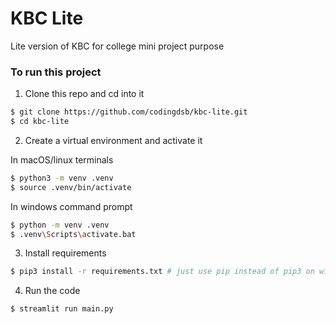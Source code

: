 # KBC Lite
Lite version of KBC for college mini project purpose

### To run this project

1. Clone this repo and cd into it
```bash
$ git clone https://github.com/codingdsb/kbc-lite.git
$ cd kbc-lite
```

2. Create a virtual environment and activate it

In macOS/linux terminals
```bash
$ python3 -m venv .venv
$ source .venv/bin/activate
```

In windows command prompt
```bash
$ python -m venv .venv
$ .venv\Scripts\activate.bat
```

3. Install requirements
```bash
$ pip3 install -r requirements.txt # just use pip instead of pip3 on windows
```

4. Run the code
```bash
$ streamlit run main.py
```